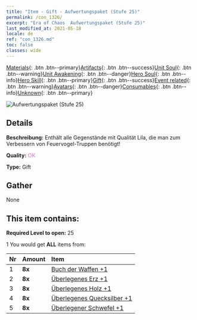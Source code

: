 ```yaml
---
title: "Item - Gift - Aufwertungspaket (Stufe 25)"
permalink: /con_1326/
excerpt: "Era of Chaos  Aufwertungspaket (Stufe 25)"
last_modified_at: 2021-05-18
locale: de
ref: "con_1326.md"
toc: false
classes: wide
---
```

 [Materials](/ItemsDE/){: .btn .btn--primary}[Artifacts](/ItemsDE/Artifacts/){: .btn .btn--success}[Unit Soul](/ItemsDE/UnitSoul/){: .btn .btn--warning}[Unit Awakening](/ItemsDE/UnitAwakening/){: .btn .btn--danger}[Hero Soul](/ItemsDE/HeroSoul/){: .btn .btn--info}[Hero Skill](/ItemsDE/HeroSkill/){: .btn .btn--primary}[Gift](/ItemsDE/Gift/){: .btn .btn--success}[Event related](/ItemsDE/Events/){: .btn .btn--warning}[Avatars](/ItemsDE/Avatars/){: .btn .btn--danger}[Consumables](/ItemsDE/Consumables/){: .btn .btn--info}[Unknown](/ItemsDE/Unknown/){: .btn .btn--primary}

 ![Aufwertungspaket (Stufe 25)](/images/t/i_906001.png)

## Details
 **Beschreibung:** Enthält alle Gegenstände mit Qualität Lila, die man zum Verbessern von Feuervogel-Truppen benötigt!

 **Quality:** <span style="color: #DA70D6">OK</span>

 **Type:** Gift

## Gather

  None

## This item contains:

 **Required Level to open:** 25

 1 You would get **ALL** items  from:

  | Nr | Amount |     Item    |
  |:---|:-------|:------------|
  | 1 |  **8x** | [Buch der Waffen +1](/ItemsDE/mat_25/) |  | 
  | 2 |  **8x** | [Überlegenes Erz +1](/ItemsDE/mat_19/) |  | 
  | 3 |  **8x** | [Überlegenes Holz +1](/ItemsDE/mat_20/) |  | 
  | 4 |  **8x** | [Überlegenes Quecksilber +1](/ItemsDE/mat_21/) |  | 
  | 5 |  **8x** | [Überlegener Schwefel +1](/ItemsDE/mat_22/) |  | 
